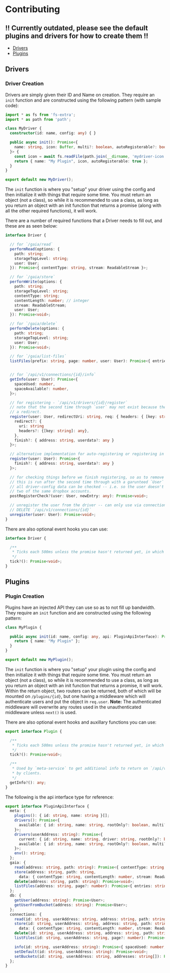 # Contributing

## **!! Currently outdated, please see the default plugins and drivers for how to create them !!**

- [Drivers](#drivers)
- [Plugins](#plugins)

## Drivers

### Driver Creation

Drivers are simply given their ID and Name on creation. They require an `init` function and
are constructed using the following pattern (with sample code):

```typescript
import * as fs from 'fs-extra';
import * as path from 'path';

class MyDriver {
  constructor(id: name, config: any) { }

  public async init(): Promise<{
    name: string, icon: Buffer, multi?: boolean, autoRegisterable?: boolean
  }> {
    const icon = await fs.readFile(path.join(__dirname, 'mydriver-icon.png'));
    return { name: "My Plugin", icon, autoRegisterable: true };
  }
}

export default new MyDriver();
```

The `init` function is where you "setup" your driver using the config and then initialize
it with things that require some time. You must return an object (not a class), so while it
is recommended to use a class, as long as you return an object with an init function that
returns a promise (along with all the other required functions), it will work.

There are a number of required functions that a Driver needs to fill out, and these are as
seen below:

```typescript
interface Driver {

  // for `/gaia/read`
  performRead(options: {
    path: string;
    storageTopLevel: string;
    user: User;
  }): Promise<{ contentType: string, stream: ReadableStream }>;

  // for `/gaia/store`
  performWrite(options: {
    path: string;
    storageTopLevel: string;
    contentType: string;
    contentLength: number; // integer
    stream: ReadableStream;
    user: User;
  }): Promise<void>;

  // for `/gaia/delete`
  performDelete(options: {
    path: string;
    storageTopLevel: string;
    user: User;
  }): Promise<void>;

  // for `/gaia/list-files`
  listFiles(prefix: string, page: number, user: User): Promise<{ entries: string[], page?: number }>;


  // for `/api/v1/connections/{id}/info`
  getInfo(user: User): Promise<{
    spaceUsed: number,
    spaceAvailable?: number,
  }>;

  // for registering - `/api/v1/drivers/{id}/register`
  // note that the second time through `user` may not exist because there is no more token after
  // a redirect.
  register(user: User, redirectUri: string, req: { headers: { [key: string]: string | string[] }, body: any, query: any }): Promise<{
    redirect?: {
      uri: string
      headers?: {[key: string]: any},
    },
    finish?: { address: string, userdata?: any }
  }>;

  // alternative implementation for auto-registering or registering in one go
  register(user: User): Promise<{
    finish?: { address: string, userdata?: any }
  }>;

  // for checking things before we finish registering, so as to remove duplicates.
  // this is run after the second time through with a garunteed `User` object so
  // all driver-config data can be checked -- i.e. so the user doesn't register
  // two of the same dropbox accounts.
  postRegisterCheck?(user: User, newEntry: any): Promise<void>;

  // unregister the user from the driver -- can only use via connections API,
  // DELETE `/api/v1/connections/{id}`
  unregister(user: User): Promise<void>;
}
```

There are also optional event hooks you can use:

```typescript
interface Driver {

  /**
   * Ticks each 500ms unless the promise hasn't returned yet, in which case it doesn't fire.
   */
  tick?(): Promise<void>;
}
```

## Plugins

### Plugin Creation

Plugins have an injected API they can use so as to not fill up bandwidth. They require an
`init` function and are constructed using the following pattern:

```typescript
class MyPlugin {

  public async init(id: name, config: any, api: PluginApiInterface): Promise<{ name: string, router?: Router, authedRouter?: Router }> {
    return { name: "My Plugin" };
  }
}

export default new MyPlugin();
```

The `init` function is where you "setup" your plugin using the config and then initialize
it with things that require some time. You must return an object (not a class), so while it
is recommended to use a class, as long as you return an object with an init function that
returns a promise, it will work. Within the return object, two routers can be returned,
both of which will be mounted on `/plugins/{id}`, but one having a middleware which will
authenticate users and put the object in `req.user`. **Note:** The authenticated middleware
will overwrite any routes used in the unauthenticated middleware unless `next()` is used.

There are also optional event hooks and auxillary functions you can use:

```typescript
export interface Plugin {

  /**
   * Ticks each 500ms unless the promise hasn't returned yet, in which case it doesn't fire.
   */
  tick?(): Promise<void>;

  /**
   * Used by `meta-service` to get additional info to return on `/api/v1/plugins` for digestion
   * by clients.
   */
  getInfo?(): any;
}
```

The following is the api interface type for reference:

```typescript
export interface PluginApiInterface {
  meta: {
    plugins(): { id: string, name: string }[];
    drivers(): Promise<{
      available: { id: string, name: string, rootOnly?: boolean, multi?: boolean }[]
    }>;
    drivers(userAddress: string): Promise<{
      current: { id: string, name: string, driver: string, rootOnly?: boolean }[],
      available: { id: string, name: string, rootOnly?: boolean, multi?: boolean }[]
    }>;
    env(): string;
  };
  gaia: {
    read(address: string, path: string): Promise<{ contentType: string, stream: Readable }>;
    store(address: string, path: string,
      data: { contentType: string, contentLength: number, stream: Readable }, user?: User): Promise<Error[]>;
    delete(address: string, path: string): Promise<void>;
    listFiles(address: string, page?: number): Promise<{ entries: string[], page?: number }>;
  };
  db: {
    getUser(address: string): Promise<User>;
    getUserFromBucket(address: string): Promise<User>;
  };
  connections: {
    read(id: string, userAddress: string, address: string, path: string): Promise<{ contentType: string, stream: Readable }>;
    store(id: string, userAddress: string, address: string, path: string,
      data: { contentType: string, contentLength: number, stream: Readable }): Promise<void>;
    delete(id: string, userAddress: string, address: string, path: string): Promise<void>;
    listFiles(id: string, userAddress: string, page?: number): Promise<{ entries: string[], page?: number }>;

    info(id: string, userAddress: string): Promise<{ spaceUsed: number, spaceAvailable?: number }>;
    setDefault(id: string, userAddress: string): Promise<void>;
    setBuckets(id: string, userAddress: string, addresses: string[]): Promise<void>;
  };
}
```
